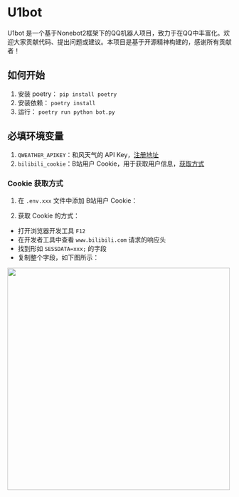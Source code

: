 # U1bot

U1bot 是一个基于Nonebot2框架下的QQ机器人项目，致力于在QQ中丰富化。欢迎大家贡献代码、提出问题或建议。本项目是基于开源精神构建的，感谢所有贡献者！


## 如何开始

1. 安装 poetry： `pip install poetry`
2. 安装依赖： `poetry install`
3. 运行： `poetry run python bot.py`


## 必填环境变量

1. `QWEATHER_APIKEY`：和风天气的 API Key，[注册地址](https://dev.qweather.com/)
2. `bilibili_cookie`：B站用户 Cookie，用于获取用户信息，[获取方式](#cookie-获取方式)


### Cookie 获取方式

1. 在 `.env.xxx` 文件中添加 B站用户 Cookie：

2. 获取 Cookie 的方式：

- 打开浏览器开发工具 `F12`
- 在开发者工具中查看 `www.bilibili.com` 请求的响应头
- 找到形如 `SESSDATA=xxx;` 的字段
- 复制整个字段，如下图所示：

<div align="left">
  <img src="https://s2.loli.net/2022/07/19/AIBmd2Z9V5YwlkF.png" width="500" />
</div>
